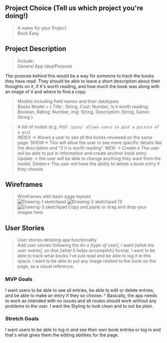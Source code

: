 ## Project Choice (Tell us which project you're doing!)
> A name for your Project  
Book Easy

## Project Description
> Include:<br />
> General App Idea/Purpose<br />

The purpose behind this would be a way for someone to track the books they have read. They should be able to leave a short description about their thoughts on it, if it's worth reading, and how much the book was along with an image of it and where to find a copy. 

> Models including field names and their datatypes<br /> 
Books Model = {
Title : String,
Cost: Number, 
Is it worth reading: Boolean,
Rating: Number,
img: String,
Description: String,
Genre: String
} 


> A list of routes (e.g. `POST /pins/ allows users to post a picture of a pin`)<br />
INDEX -> Allows a user to see all the books reviewed on the same page.
SHOW-> This will allow the user to see more specific details like the description and "if it is worth reading".
NEW -> 
Create-> The user will be able to put in information and create another book entry
Update -> the user will be able to change anything they want from the model. 
Delete-> The user will have the ability to delete a book entry if they choose.

## Wireframes
> Wireframes with basic page layouts<br />
![Drawing-1 sketchpad](https://media.git.generalassemb.ly/user/46402/files/0a2f8ed7-5f08-4dbd-9839-838e84f10a06)
![Drawing-2 sketchpad (1)](https://media.git.generalassemb.ly/user/46402/files/d16719a8-05d8-4e50-92fa-280914fca400)
![Drawing-3 sketchpad](https://media.git.generalassemb.ly/user/46402/files/e16c53ca-d59f-4a3b-ab89-facf60559d8d)
> Copy and paste or drag and drop your images here.

## User Stories
> User stories detailing app functionality<br />
> Add user stories following the _As a [type of user], I want [what the user wants], so that [what it helps accomplish]_ format.
I want to be able to track what books I've just read and be able to log it in this space.
I want to be able to put any image related to the book on the page, as a visual reference.

### MVP Goals
I want users to be able to see all entries, be able to edit or delete entries, and be able to make an entry if they so choose. 
^ Basically, the app needs to work as intended with no issues and all routes should work without any problems to the user.
I want the Styling to look clean and to not be plain.

### Stretch Goals
I want users to be able to log in and see their own book entries or log in and that's what gives them the editing abilities for the page.

